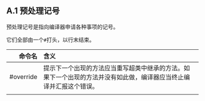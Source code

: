 ## A.1 预处理记号



预处理记号是指向编译器申请各种事项的记号。

它们全部由一个```#```打头，以行末结束。

|        命令名 | 含义                                       |
| ---------: | :--------------------------------------- |
| \#override | 提示下一个出现的方法应当重写超类中继承的方法。如果下一个出现的方法并没有如此做，编译器应当终止编译并汇报这个错误。 |
|  |                                          |

